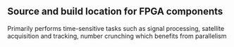 ## Source and build location for FPGA components ##

Primarily performs time-sensitive tasks such as signal processing, satellite acquisition and tracking, number crunching which benefits from parallelism
